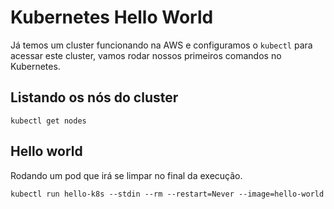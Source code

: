 # Kubernetes Hello World

Já temos um cluster funcionando na AWS e configuramos o `kubectl` para acessar este cluster, vamos rodar nossos primeiros comandos no Kubernetes.

## Listando os nós do cluster

```
kubectl get nodes
```

## Hello world

Rodando um pod que irá se limpar no final da execução.

```
kubectl run hello-k8s --stdin --rm --restart=Never --image=hello-world
```

